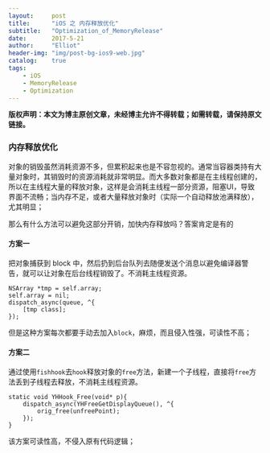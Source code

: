 ```yaml
---
layout:     post
title:      "iOS 之 内存释放优化"
subtitle:   "Optimization_of_MemoryRelease"
date:       2017-5-21
author:     "Elliot"
header-img: "img/post-bg-ios9-web.jpg"
catalog:    true
tags:
    - iOS
    - MemoryRelease
    - Optimization
---
```


**版权声明：本文为博主原创文章，未经博主允许不得转载；如需转载，请保持原文链接。**

### 内存释放优化

对象的销毁虽然消耗资源不多，但累积起来也是不容忽视的。通常当容器类持有大量对象时，其销毁时的资源消耗就非常明显。而大多数对象都是在主线程创建的，所以在主线程大量的释放对象，这样是会消耗主线程一部分资源，阻塞UI，导致界面不流畅；当内存不足，或者大量释放对象时（实际一个自动释放池满释放），尤其明显；

那么有什么方法可以避免这部分开销，加快内存释放吗？答案肯定是有的

#### 方案一

把对象捕获到 block 中，然后扔到后台队列去随便发送个消息以避免编译器警告，就可以让对象在后台线程销毁了。不消耗主线程资源。

```objective_c
NSArray *tmp = self.array;
self.array = nil;
dispatch_async(queue, ^{
    [tmp class];
});
```
但是这种方案每次都要手动去加入`block`，麻烦，而且侵入性强，可读性不高；

#### 方案二

通过使用`fishhook`去`hook`释放对象的`free`方法，新建一个子线程，直接将`free`方法丢到子线程去释放，不消耗主线程资源。

```objective_c
static void YHHook_Free(void* p){
    dispatch_async(YHFreeGetDisplayQueue(), ^{
        orig_free(unfreePoint);
    });
}
```
该方案可读性高，不侵入原有代码逻辑；

